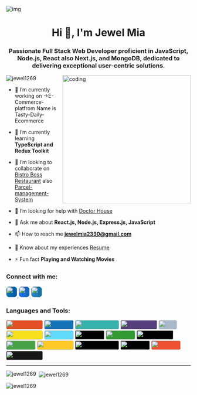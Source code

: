 ![img](https://i.ibb.co/JsJtQMx/Architect-Linkedin-Background.png)

<h1 align="center">Hi 👋, I'm Jewel Mia</h1>
<h3 align="center">Passionate Full Stack Web Developer proficient in JavaScript, Node.js, React also Next.js, and MongoDB, dedicated to delivering exceptional user-centric solutions.</h3>

<img align="right" alt="coding" width="350" src="https://camo.githubusercontent.com/9792d43627b178fd4a45bcabb3647d7b34a62d64baf96a19abf6ea19d5cea8dd/68747470733a2f2f63646e2e6472696262626c652e636f6d2f75736572732f313138373833362f73637265656e73686f74732f363533393432392f70726f6772616d65722e676966">

<p align="left"> <img src="https://komarev.com/ghpvc/?username=jewel1269&label=Profile%20views&color=0e75b6&style=flat-square" alt="jewel1269" /> </p>

- 🔭 I’m currently working on ->E-Commerce-platfrom Name is Tasty-Daily-Ecommerce

- 🌱 I’m currently learning **TypeScript and Redux Toolkit**

- 👯 I’m looking to collaborate on [Bistro Boss Restaurant](https://bistro-boss-restaurant.web.app/) also [Parcel-management-System](https://parcel-system-management.web.app/) 

- 🤝 I’m looking for help with [Doctor House](https://doc-house-362a7.web.app/)

- 💬 Ask me about **React.js, Node.js, Express.js, JavaScript**

- 📫 How to reach me **jewelmia2330@gmail.com**

- 📄 Know about my experiences [Resume](https://drive.google.com/file/d/1nlm5-EWm57c9vmttFeVmWJau3-JVsb3a/view?usp=sharing)

- ⚡ Fun fact **Playing and Watching Movies**

<h3 align="left">Connect with me:</h3>
<p align="left">
  <a href="https://www.linkedin.com/in/jewel-mia/" target="_blank">
    <img src="https://img.shields.io/badge/-LinkedIn-blue?style=flat-square&logo=linkedin&logoColor=white&color=0077B5" height="30" style="border-radius: 10px; background: linear-gradient(to right, #0077B5, #0056A0);" />
  </a>
  <a href="https://web.facebook.com/iftekar13" target="_blank">
    <img src="https://img.shields.io/badge/-Facebook-blue?style=flat-square&logo=facebook&logoColor=white&color=1877F2" height="30" style="border-radius: 10px; background: linear-gradient(to right, #1877F2, #1661AC);" />
  </a>
  <a href="https://codeforces.com/profile/jewel21" target="_blank">
    <img src="https://img.shields.io/badge/-Codeforces-blue?style=flat-square&logo=codeforces&logoColor=white&color=1F8ACB" height="30" style="border-radius: 10px; background: linear-gradient(to right, #1F8ACB, #1A6D9C);" />
  </a>
</p>



<h3 align="left">Languages and Tools:</h3>
<p align="left">
  <img width="100" height="25" src="https://img.shields.io/badge/-HTML5-E34F26?style=flat-square&logo=html5&logoColor=white" style="background-color: #E34F26; border-radius: 5px;" />
  <img width="80" height="25" src="https://img.shields.io/badge/-CSS3-1572B6?style=flat-square&logo=css3&logoColor=white" style="background-color: #1572B6; border-radius: 5px;" />
  <img width="120" height="25" src="https://img.shields.io/badge/-Tailwind_CSS-38B2AC?style=flat-square&logo=tailwind-css&logoColor=white" style="background-color: #38B2AC; border-radius: 5px;" />
  <img width="100" height="25" src="https://img.shields.io/badge/-Bootstrap-563D7C?style=flat-square&logo=bootstrap&logoColor=white" style="background-color: #563D7C; border-radius: 5px;" />
  <img width="50" height="25" src="https://img.shields.io/badge/-C-A8B9CC?style=flat-square&logo=c&logoColor=white" style="background-color: #A8B9CC; border-radius: 5px;" />
  <img width="100" height="25" src="https://img.shields.io/badge/-JavaScript-F7DF1E?style=flat-square&logo=javascript&logoColor=black" style="background-color: #F7DF1E; border-radius: 5px;" />
  <img width="80" height="25" src="https://img.shields.io/badge/-React-61DAFB?style=flat-square&logo=react&logoColor=black" style="background-color: #61DAFB; border-radius: 5px;" />
  <img width="80" height="25" src="https://img.shields.io/badge/-Next.js-000000?style=flat-square&logo=next.js&logoColor=white" style="background-color: #000000; border-radius: 5px;" />
  <img width="80" height="25" src="https://img.shields.io/badge/-Node.js-339933?style=flat-square&logo=node.js&logoColor=white" style="background-color: #339933; border-radius: 5px;" />
  <img width="100" height="25" src="https://img.shields.io/badge/-Express.js-000000?style=flat-square&logo=express&logoColor=white" style="background-color: #000000; border-radius: 5px;" />
  <img width="80" height="25" src="https://img.shields.io/badge/-MongoDB-47A248?style=flat-square&logo=mongodb&logoColor=white" style="background-color: #47A248; border-radius: 5px;" />
  <img width="100" height="25" src="https://img.shields.io/badge/-Firebase-FFCA28?style=flat-square&logo=firebase&logoColor=black" style="background-color: #FFCA28; border-radius: 5px;" />
  <img width="120" height="25" src="https://img.shields.io/badge/-JWT-000000?style=flat-square&logo=json-web-tokens&logoColor=white" style="background-color: #000000; border-radius: 5px;" />
  <img width="80" height="25" src="https://img.shields.io/badge/-Vercel-000000?style=flat-square&logo=vercel&logoColor=white" style="background-color: #000000; border-radius: 5px;" />
  <img width="80" height="25" src="https://img.shields.io/badge/-Git-F05032?style=flat-square&logo=git&logoColor=white" style="background-color: #F05032; border-radius: 5px;" />
  <img width="100" height="25" src="https://img.shields.io/badge/-GitHub-181717?style=flat-square&logo=github&logoColor=white" style="background-color: #181717; border-radius: 5px;" />
</p>




---

<p><img align="left" src="https://github-readme-stats.vercel.app/api/top-langs/?username=jewel1269&layout=compact&hide=html" alt="jewel1269" /></p>
  <p>&nbsp;<img align="center" margin-top="10" src="https://github-readme-stats.vercel.app/api?username=jewel1269&show_icons=true" alt="jewel1269" /></p>
<p><img align="left" src="https://github-readme-streak-stats.herokuapp.com/?user=jewel1269" alt="jewel1269" /></p>

